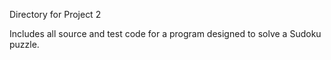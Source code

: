 Directory for Project 2

Includes all source and test code for a program designed to solve a Sudoku puzzle.
